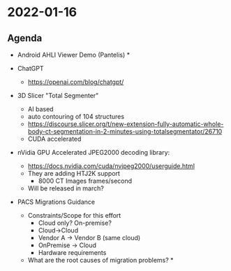 # 2022-01-16

## Agenda

* Android AHLI Viewer Demo (Pantelis)
  * 

* ChatGPT
  * https://openai.com/blog/chatgpt/

* 3D Slicer "Total Segmenter" 
  * AI based
  * auto contouring of 104 structures
  * https://discourse.slicer.org/t/new-extension-fully-automatic-whole-body-ct-segmentation-in-2-minutes-using-totalsegmentator/26710
  * CUDA accelerated

* nVidia GPU Accelerated JPEG2000 decoding library:
  * https://docs.nvidia.com/cuda/nvjpeg2000/userguide.html
  * They are adding HTJ2K support
    * 8000 CT Images frames/second
  * Will be released in march?

* PACS Migrations Guidance
  * Constraints/Scope for this effort
    * Cloud only?  On-premise?
    * Cloud->Cloud
    * Vendor A -> Vendor B (same cloud)
    * OnPremise -> Cloud
    * Hardware requirements
  * What are the root causes of migration problems?
    * 